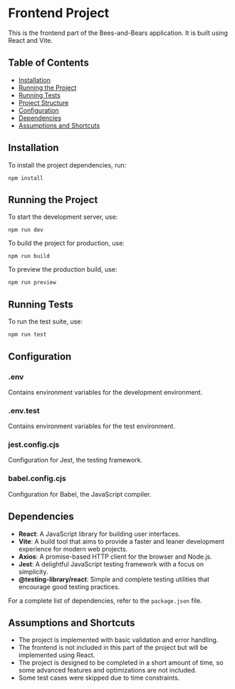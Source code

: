 # Frontend Project

This is the frontend part of the Bees-and-Bears application. It is built using React and Vite.

## Table of Contents

- [Installation](#installation)
- [Running the Project](#running-the-project)
- [Running Tests](#running-tests)
- [Project Structure](#project-structure)
- [Configuration](#configuration)
- [Dependencies](#dependencies)
- [Assumptions and Shortcuts](#assumptions-and-shortcuts)

## Installation

To install the project dependencies, run:

```
npm install
```

## Running the Project

To start the development server, use:

```
npm run dev
```

To build the project for production, use:

```
npm run build
```

To preview the production build, use:

```
npm run preview
```

## Running Tests

To run the test suite, use:

```
npm run test
```


## Configuration

### .env

Contains environment variables for the development environment.

### .env.test

Contains environment variables for the test environment.

### jest.config.cjs

Configuration for Jest, the testing framework.

### babel.config.cjs

Configuration for Babel, the JavaScript compiler.

## Dependencies

- **React**: A JavaScript library for building user interfaces.
- **Vite**: A build tool that aims to provide a faster and leaner development experience for modern web projects.
- **Axios**: A promise-based HTTP client for the browser and Node.js.
- **Jest**: A delightful JavaScript testing framework with a focus on simplicity.
- **@testing-library/react**: Simple and complete testing utilities that encourage good testing practices.

For a complete list of dependencies, refer to the `package.json` file.

## Assumptions and Shortcuts
- The project is implemented with basic validation and error handling.
- The frontend is not included in this part of the project but will be implemented using React.
- The project is designed to be completed in a short amount of time, so some advanced features and optimizations are not included.
- Some test cases were skipped due to time constraints.
